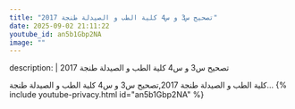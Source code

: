 ```yaml
---
title: "تصحيح س3 و س4 كلية الطب و الصيدلة طنجة 2017"
date: 2025-09-02 21:11:22 
youtube_id: an5b1Gbp2NA
image: ""
---
```

description: |
  تصحيح س3 و س4 كلية الطب و الصيدلة طنجة 2017
  
  
  كلية الطب و الصيدلة طنجة 2017,تصحيح س3 و س4 كلية الطب و الصيدلة طنجة...
{% include youtube-privacy.html id="an5b1Gbp2NA" %}
